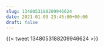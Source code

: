 ```yaml
---
slug: 1348053188209946624
date: 2021-01-09 23:45:00+00:00
draft: false
---
```


{{< tweet 1348053188209946624 >}}
